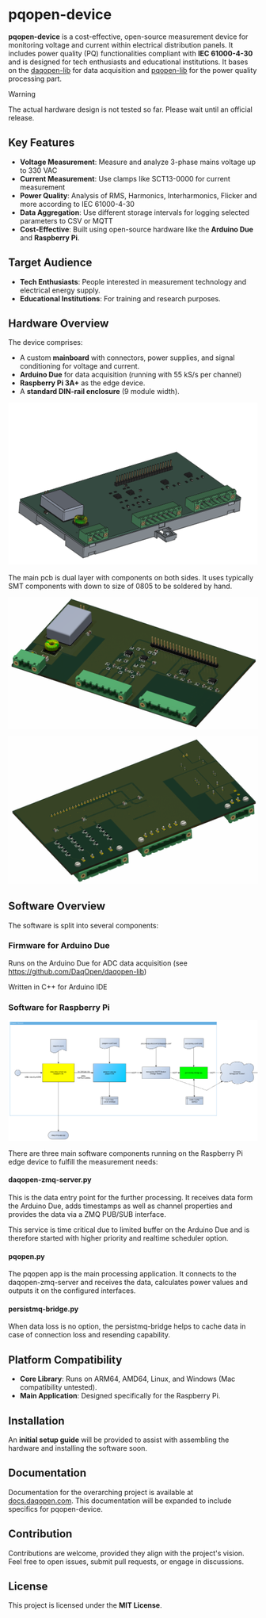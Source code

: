 # pqopen-device

**pqopen-device** is a cost-effective, open-source measurement device for monitoring voltage and current within electrical distribution panels. It includes power quality (PQ) functionalities compliant with **IEC 61000-4-30** and is designed for tech enthusiasts and educational institutions. It bases on the [daqopen-lib](https://github.com/DaqOpen/daqopen-lib) for  data acquisition and [pqopen-lib](https://github.com/DaqOpen/pqopen-lib) for the power quality processing part.

> [!WARNING] 
> The actual hardware design is not tested so far. Please wait until an official release.

## Key Features

- **Voltage Measurement**: Measure and analyze 3-phase mains voltage up to 330 VAC
- **Current Measurement**: Use clamps like SCT13-0000 for current measurement
- **Power Quality**: Analysis of RMS, Harmonics, Interharmonics, Flicker and more according to IEC 61000-4-30
- **Data Aggregation**: Use different storage intervals for logging selected parameters to CSV or MQTT
- **Cost-Effective**: Built using open-source hardware like the **Arduino Due** and **Raspberry Pi**.


## Target Audience

- **Tech Enthusiasts**: People interested in measurement technology and electrical energy supply.
- **Educational Institutions**: For training and research purposes.

## Hardware Overview

The device comprises:

- A custom **mainboard** with connectors, power supplies, and signal conditioning for voltage and current.
- **Arduino Due** for data acquisition (running with 55 kS/s per channel)
- **Raspberry Pi 3A+** as the edge device.
- A **standard DIN-rail enclosure** (9 module width).

![](hardware/pics/housing_assembly.gif)

The main pcb is dual layer with components on both sides. It uses typically SMT components with down to size of 0805 to be soldered by hand.

![](hardware/pics/pcb_rendering_top.png)

![](hardware/pics/pcb_rendering_bottom.png)


## Software Overview

The software is split into several components:

### Firmware for Arduino Due

Runs on the Arduino Due for ADC data acquisition (see https://github.com/DaqOpen/daqopen-lib)

Written in C++ for Arduino IDE

### Software for Raspberry Pi

![PQopen Device Software](docs/resources/pqopen-device-software-blockdiagram.png)

There are three main software components running on the Raspberry Pi edge device to fulfill the measurement needs:

#### daqopen-zmq-server.py

This is the data entry point for the further processing. It receives data form the Arduino Due, adds timestamps as well as channel properties and provides the data via a ZMQ PUB/SUB interface.

This service is time critical due to limited buffer on the Arduino Due and is therefore started with higher priority and realtime scheduler option.

#### pqopen.py

The pqopen app is the main processing application. It connects to the daqopen-zmq-server and receives the data, calculates power values and outputs it on the configured interfaces.

#### persistmq-bridge.py

When data loss is no option, the persistmq-bridge helps to cache data in case of connection loss and resending capability.



## Platform Compatibility

- **Core Library**: Runs on ARM64, AMD64, Linux, and Windows (Mac compatibility untested).
- **Main Application**: Designed specifically for the Raspberry Pi.



## Installation

An **initial setup guide** will be provided to assist with assembling the hardware and installing the software soon.



## Documentation

Documentation for the overarching project is available at [docs.daqopen.com](https://docs.daqopen.com). This documentation will be expanded to include specifics for pqopen-device.



## Contribution

Contributions are welcome, provided they align with the project's vision. Feel free to open issues, submit pull requests, or engage in discussions.



## License

This project is licensed under the **MIT License**.
